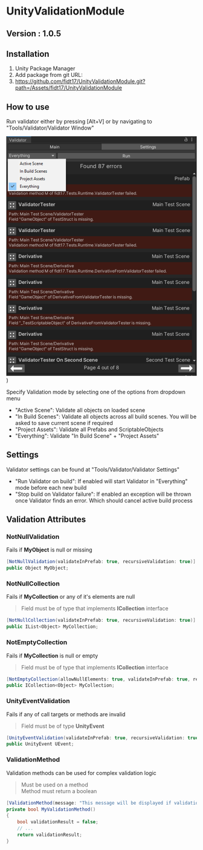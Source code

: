 # UnityValidationModule
## Version : 1.0.5

## Installation
1) Unity Package Manager
2) Add package from git URL:
3) https://github.com/fidt17/UnityValidationModule.git?path=/Assets/fidt17/UnityValidationModule

## How to use

Run validator either by pressing [Alt+V] or by navigating to "Tools/Validator/Validator Window"

![](Screenshots/Validator%20Window%20Screenshot%20Main.png?raw=true))

Specify Validation mode by selecting one of the options from dropdown menu
- "Active Scene": Validate all objects on loaded scene
- "In Build Scenes": Validate all objects across all build scenes. You will be asked to save current scene if required
- "Project Assets": Validate all Prefabs and ScriptableObjects
- "Everything": Validate "In Build Scene" + "Project Assets"

## Settings

Validator settings can be found at "Tools/Validator/Validator Settings"
- "Run Validator on build":  If enabled will start Validator in "Everything" mode before each new build
- "Stop build on Validator failure":  If enabled an exception will be thrown once Validator finds an error. Which should cancel active build process

## Validation Attributes

### NotNullValidation
  Fails if <b>MyObject</b> is null or missing
  ```csharp
  [NotNullValidation(validateInPrefab: true, recursiveValidation: true)]
  public Object MyObject;
  ```
  
### NotNullCollection
  Fails if <b>MyCollection</b> or any of it's elements are null
  > Field must be of type that implements <b>ICollection</b> interface
  ```csharp
  [NotNullCollection(validateInPrefab: true, recursiveValidation: true)]
  public IList<Object> MyCollection;
  ```
  
### NotEmptyCollection
  Fails if <b>MyCollection</b> is null or empty
  > Field must be of type that implements <b>ICollection</b> interface
  ```csharp
  [NotEmptyCollection(allowNullElements: true, validateInPrefab: true, recursiveValidation: true)]
  public ICollection<Object> MyCollection;
  ```
  
### UnityEventValidation
  Fails if any of call targets or methods are invalid
  > Field must be of type <b>UnityEvent</b>
  ```csharp
  [UnityEventValidation(validateInPrefab: true, recursiveValidation: true)]
  public UnityEvent UEvent;
  ```

### ValidationMethod
  Validation methods can be used for complex validation logic
  > Must be used on a method
  > <br> Method must return a boolean
  ```csharp
  [ValidationMethod(message: "This message will be displayed if validation fails.")]
  private bool MyValidationMethod()
  {
      bool validationResult = false;
      // ...
      return validationResult;
  }
  ```
